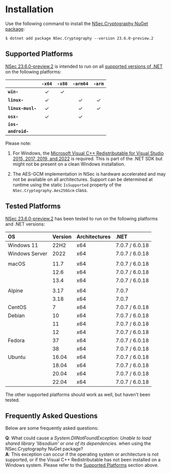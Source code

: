 # Installation

Use the following command to install the
[NSec.Cryptography NuGet package](https://www.nuget.org/packages/NSec.Cryptography/23.6.0-preview.2):

    $ dotnet add package NSec.Cryptography --version 23.6.0-preview.2


## Supported Platforms

[NSec 23.6.0-preview.2](https://www.nuget.org/packages/NSec.Cryptography/23.6.0-preview.2)
is intended to run on all
[supported versions of .NET](https://dotnet.microsoft.com/en-us/platform/support/policy/dotnet-core)
on the following platforms:

|                       | `-x64`   | `-x86`   | `-arm64` | `-arm`   |
|:----------------------|:--------:|:--------:|:--------:|:--------:|
| **`win-`**            | &check;  | &check;  |          |          |
| **`linux-`**          | &check;  |          | &check;  | &check;  |
| **`linux-musl-`**     | &check;  |          | &check;  | &check;  |
| **`osx-`**            | &check;  |          | &check;  |          |
| **`ios-`**            |          |          |          |          |
| **`android-`**        |          |          |          |          |


Please note:

1. For Windows, the
   [Microsoft Visual C++ Redistributable for Visual Studio 2015, 2017, 2019, and 2022](https://support.microsoft.com/en-us/help/2977003/the-latest-supported-visual-c-downloads)
   is required. This is part of the .NET SDK but might not be present on a
   clean Windows installation.

2. The AES-GCM implementation in NSec is hardware accelerated and may not be
   available on all architectures. Support can be determined at runtime using
   the static `IsSupported` property of the `NSec.Cryptography.Aes256Gcm` class.


## Tested Platforms

[NSec 23.6.0-preview.2](https://www.nuget.org/packages/NSec.Cryptography/23.6.0-preview.2)
has been tested to run on the following platforms and .NET versions:

| OS                   | Version  | Architectures | .NET            |
|:-------------------- |:-------- |:------------- |:--------------- |
| Windows 11           | 22H2     | x64           | 7.0.7 / 6.0.18  |
| Windows Server       | 2022     | x64           | 7.0.7 / 6.0.18  |
|                      |          |               |                 |
| macOS                | 11.7     | x64           | 7.0.7 / 6.0.18  |
|                      | 12.6     | x64           | 7.0.7 / 6.0.18  |
|                      | 13.4     | x64           | 7.0.7 / 6.0.18  |
|                      |          |               |                 |
| Alpine               | 3.17     | x64           | 7.0.7           |
|                      | 3.18     | x64           | 7.0.7           |
| CentOS               | 7        | x64           | 7.0.7 / 6.0.18  |
| Debian               | 10       | x64           | 7.0.7 / 6.0.18  |
|                      | 11       | x64           | 7.0.7 / 6.0.18  |
|                      | 12       | x64           | 7.0.7 / 6.0.18  |
| Fedora               | 37       | x64           | 7.0.7 / 6.0.18  |
|                      | 38       | x64           | 7.0.7 / 6.0.18  |
| Ubuntu               | 16.04    | x64           | 7.0.7 / 6.0.18  |
|                      | 18.04    | x64           | 7.0.7 / 6.0.18  |
|                      | 20.04    | x64           | 7.0.7 / 6.0.18  |
|                      | 22.04    | x64           | 7.0.7 / 6.0.18  |

The other supported platforms should work as well, but haven't been tested.


## Frequently Asked Questions

Below are some frequently asked questions:

**Q**: What could cause a *System.DllNotFoundException: Unable to load shared
library 'libsodium' or one of its dependencies.* when using the
NSec.Cryptography NuGet package?  
**A**: This exception can occur if the operating system or architecture is not
supported, or if the Visual C++ Redistributable has not been installed on a
Windows system. Please refer to the [Supported Platforms](#supported-platforms)
section above.
